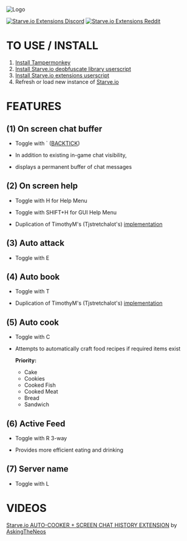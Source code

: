 ![Logo](http://i.imgur.com/7QRIFun.png)

[![Starve.io Extensions Discord](http://i.imgur.com/5uSNxbg.png "Starve.io Extensions Discord")](https://discord.gg/xeRgqUr)
[![Starve.io Extensions Reddit](http://i.imgur.com/ccMEPJK.png "Starve.io Extensions Reddit")](https://www.reddit.com/r/starveio/comments/6xiaec/starveio_extensions_github_compliments_to/)

# TO USE / INSTALL
1. [Install Tampermonkey](https://tampermonkey.net)
2. [Install Starve.io deobfuscate library userscript](https://github.com/jasonkhanlar/starve-io-extensions/raw/master/starve.io-deobfuscate.user.js)
3. [Install Starve.io extensions userscript](https://github.com/jasonkhanlar/starve-io-extensions/raw/master/starve.io-extensions.user.js)
4. Refresh or load new instance of [Starve.io](http://starve.io)

# FEATURES

## (1) On screen chat buffer
* Toggle with ` ([BACKTICK](https://en.wikipedia.org/wiki/Grave_accent#Use_in_programming))

* In addition to existing in-game chat visibility,
* displays a permanent buffer of chat messages

## (2) On screen help
* Toggle with H for Help Menu
* Toggle with SHIFT+H for GUI Help Menu

* Duplication of TimothyM's (Tjstretchalot's) [implementation](https://github.com/Tjstretchalot/starve-io-extensions)

## (3) Auto attack
* Toggle with E

## (4) Auto book
* Toggle with T

* Duplication of TimothyM's (Tjstretchalot's) [implementation](https://github.com/Tjstretchalot/starve-io-extensions)

## (5) Auto cook
* Toggle with C

* Attempts to automatically craft food recipes if required items exist

  **Priority:**

  * Cake
  * Cookies
  * Cooked Fish
  * Cooked Meat
  * Bread
  * Sandwich

## (6) Active Feed
* Toggle with R 3-way

* Provides more efficient eating and drinking

## (7) Server name
* Toggle with L

# VIDEOS

[Starve.io AUTO-COOKER + SCREEN CHAT HISTORY EXTENSION](https://youtu.be/LveuRqidKhY) by [AskingTheNeos](https://www.youtube.com/channel/UCDjgEaRWYbqowT8E3U9R_7Q)
